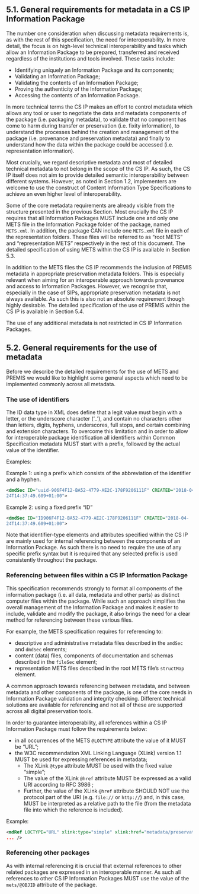 ## 5.1. General requirements for metadata in a CS IP Information Package
The number one consideration when discussing metadata requirements is, as with the rest of this specification, the need for interoperability. In more detail, the focus is on high-level technical interoperability and tasks which allow an Information Package to be prepared, transferred and received regardless of the institutions and tools involved. These tasks include:

- Identifying uniquely an Information Package and its components;
- Validating an Information Package;
- Validating the contents of an Information Package;
- Proving the authenticity of the Information Package;
- Accessing the contents of an Information Package.

In more technical terms the CS IP makes an effort to control metadata which allows any tool or user to negotiate the data and metadata components of the package (i.e. packaging metadata), to validate that no component has come to harm during transfer or preservation (i.e. fixity information), to understand the processes behind the creation and management of the package (i.e. provenance and preservation metadata) and finally to understand how the data within the package could be accessed (i.e. representation information).

Most crucially, we regard descriptive metadata and most of detailed technical metadata to not belong in the scope of the CS IP. As such, the CS IP itself does not aim to provide detailed semantic interoperability between different systems. However, as noted in Section 1.2, implementers are welcome to use the
construct of Content Information Type Specifications to achieve an even higher level of interoperability.

Some of the core metadata requirements are already visible from the structure presented in the previous Section. Most crucially the CS IP requires that all Information Packages MUST include one and only one METS file in the Information Package folder of the package, named `METS.xml`. In addition, the package CAN include one `METS.xml` file in each of the representation folders. These files will be referred to as “root METS” and “representation METS” respectively in the rest of this document. The detailed specification of using METS within the CS IP is available in Section 5.3.

In addition to the METS files the CS IP recommends the inclusion of PREMIS metadata in appropriate preservation metadata folders. This is especially relevant when aiming for an interoperable approach towards provenance and access to Information Packages. However, we recognise that, especially in the
case of SIPs, appropriate preservation metadata is not always available. As such this is also not an absolute requirement though highly desirable. The detailed specification of the use of PREMIS within the CS IP is available in Section 5.4.

The use of any additional metadata is not restricted in CS IP Information Packages.

## 5.2.	General requirements for the use of metadata
Before we describe the detailed requirements for the use of METS and PREMIS we would like to highlight some general aspects which need to be implemented commonly across all metadata.

### The use of identifiers
The ID data type in XML does define that a legit value must begin with a letter, or the underscore character (‘_’), and contain no characters other than letters, digits, hyphens, underscores, full stops, and certain combining and extension characters. To overcome this limitation and in order to allow for interoperable package identification all identifiers within Common Specification metadata MUST start with a prefix, followed by the actual value of the identifier.

Examples:

Example 1: using a prefix which consists of the abbreviation of the identifier and a hyphen.

```xml
<dmdSec ID="uuid-906F4F12-BA52-4779-AE2C-178F9206111F" CREATED="2018-04-
24T14:37:49.609+01:00">
```

Example 2: using a fixed prefix “ID”
```xml
<dmdSec ID="ID906F4F12-BA52-4779-AE2C-178F9206111F" CREATED="2018-04-
24T14:37:49.609+01:00">
```

Note that identifier-type elements and attributes specified within the CS IP are mainly used for internal referencing between the components of an Information Package. As such there is no need to require the use of any specific prefix syntax but it is required that any selected prefix is used
consistently throughout the package.

### Referencing between files within a CS IP Information Package
This specification recommends strongly to format all components of the information package (i.e. all data, metadata and other parts) as distinct computer files within the package. While such an approach simplifies the overall management of the Information Package and makes it easier to
include, validate and modify the package, it also brings the need for a clear method for referencing between these various files.

For example, the METS specification requires for referencing to:

- descriptive and administrative metadata files described in the `amdSec` and `dmdSec` elements;
- content (data) files, components of documentation and schemas described in the `fileSec` element;
- representation METS files described in the root METS file’s `structMap` element.

A common approach towards referencing between metadata, and between metadata and other components of the package, is one of the core needs in Information Package validation and integrity checking. Different technical solutions are available for referencing and not all of these are supported across all digital preservation tools.

In order to guarantee interoperability, all references within a CS IP Information Package must follow the requirements below:
- in all occurrences of the METS `@LOCTYPE` attribute the value of it MUST be “URL”;
- the W3C recommendation XML Linking Language (XLink) version 1.1  MUST be used for expressing references in metadata;
  - The XLink `@type` attribute MUST be used with the fixed value “simple”;
  - The value of the XLink `@href` attribute MUST be expressed as a valid URI according to RFC 3986 ;
  - Further, the value of the XLink `@href` attribute SHOULD NOT use the protocol part of the URI (e.g. `file://` or `http://`) and, in this case, MUST be interpreted as a relative path to the file (from the metadata file into which the reference is included).

Example:
```xml
<mdRef LOCTYPE="URL" xlink:type="simple" xlink:href="metadata/preservation/premis2.xml"
... />
```

### Referencing other packages
As with internal referencing it is crucial that external references to other related packages are expressed in an interoperable manner. As such all references to other CS IP Information Packages MUST use the value of the `mets/@OBJID` attribute of the package.
